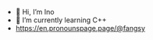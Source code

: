 - 👋 Hi, I’m Ino
- 🌱 I’m currently learning C++
- https://en.pronounspage.page/@fangsy

<!---
Lofi9/Lofi9 is a ✨ special ✨ repository because its `README.md` (this file) appears on your GitHub profile.
You can click the Preview link to take a look at your changes.
--->
